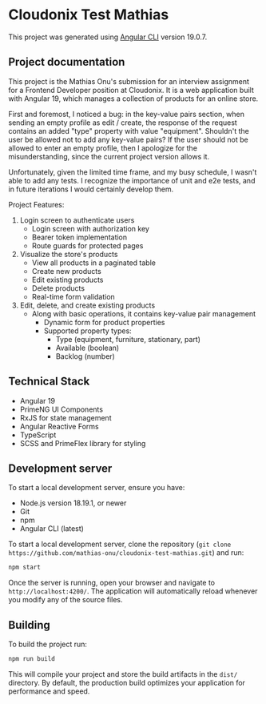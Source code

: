 # Cloudonix Test Mathias

This project was generated using [Angular CLI](https://github.com/angular/angular-cli) version 19.0.7.

## Project documentation

This project is the Mathias Onu's submission for an interview assignment for a Frontend Developer position at Cloudonix. It is a web application built with Angular 19, which manages a collection of products for an online store.

First and foremost, I noticed a bug: in the key-value pairs section, when sending an empty profile as edit / create, the response of the request contains an added "type" property with value "equipment". Shouldn't the user be allowed not to add any key-value pairs? If the user should not be allowed to enter an empty profile, then I apologize for the misunderstanding, since the current project version allows it.

Unfortunately, given the limited time frame, and my busy schedule, I wasn't able to add any tests. I recognize the importance of unit and e2e tests, and in future iterations I would certainly develop them. 

Project Features:
1. Login screen to authenticate users
    - Login screen with authorization key
    - Bearer token implementation
    - Route guards for protected pages
2. Visualize the store's products
    - View all products in a paginated table
    - Create new products
    - Edit existing products
    - Delete products
    - Real-time form validation
3. Edit, delete, and create existing products
    - Along with basic operations, it contains key-value pair management
        - Dynamic form for product properties
        - Supported property types:
            - Type (equipment, furniture, stationary, part)
            - Available (boolean)
            - Backlog (number)

## Technical Stack

- Angular 19
- PrimeNG UI Components
- RxJS for state management
- Angular Reactive Forms
- TypeScript
- SCSS and PrimeFlex library for styling

## Development server

To start a local development server, ensure you have:
- Node.js version 18.19.1, or newer
- Git
- npm
- Angular CLI (latest)

To start a local development server, clone the repository (`git clone https://github.com/mathias-onu/cloudonix-test-mathias.git`) and run:

```bash
npm start
```

Once the server is running, open your browser and navigate to `http://localhost:4200/`. The application will automatically reload whenever you modify any of the source files.


## Building

To build the project run:

```bash
npm run build
```

This will compile your project and store the build artifacts in the `dist/` directory. By default, the production build optimizes your application for performance and speed.
